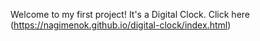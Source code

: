 Welcome to my first project! It's a Digital Clock. Click here (https://nagimenok.github.io/digital-clock/index.html)
